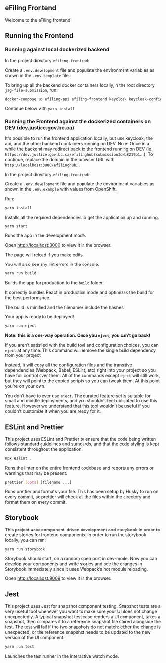## eFiling Frontend

Welcome to the eFiling frontend!

## Running the Frontend

### Running against local dockerized backend

In the project directory `efiling-frontend`:

Create a `.env.development` file and populate the environment variables as
shown in the `.env.template` file.

To bring up all the backend docker containers locally, n the root directory
`jag-file-submission`, run:

```bash
docker-compose up efiling-api efiling-frontend keycloak keycloak-config redis
```

Continue below with `yarn install`

### Running the Frontend against the dockerized containers on DEV (dev.justice.gov.bc.ca)

It's possible to run the frontend application locally, but use keycloak,
the api, and the other backend containers running on DEV.
Note: Once in a while the backend may redirect back to the frontend running
on DEV (ie. `https://dev.justice.gov.bc.ca/efilinghub?submissionId=b8219b1`...).
To continue, replace the domain in the browser URL with `http://localhost:3000/efilinghub`...

In the project directory `efiling-frontend`:

Create a `.env.development` file and populate the environment variables as
shown in the `.env.example` with values from OpenShift.

Run:

```bash
yarn install
```

Installs all the required dependencies to get the application up and running.

```bash
yarn start
```

Runs the app in the development mode.

Open [http://localhost:3000](http://localhost:3000) to view it in the browser.

The page will reload if you make edits.

You will also see any lint errors in the console.

```bash
yarn run build
```

Builds the app for production to the `build` folder.

It correctly bundles React in production mode and optimizes the build for the best performance.

The build is minified and the filenames include the hashes.

Your app is ready to be deployed!

```bash
yarn run eject
```

**Note: this is a one-way operation. Once you `eject`, you can’t go back!**

If you aren’t satisfied with the build tool and configuration choices, you can `eject` at any time. This command will remove the single build dependency from your project.

Instead, it will copy all the configuration files and the transitive dependencies (Webpack, Babel, ESLint, etc) right into your project so you have full control over them. All of the commands except `eject` will still work, but they will point to the copied scripts so you can tweak them. At this point you’re on your own.

You don’t have to ever use `eject`. The curated feature set is suitable for small and middle deployments, and you shouldn’t feel obligated to use this feature. However we understand that this tool wouldn’t be useful if you couldn’t customize it when you are ready for it.

## ESLint and Prettier

This project uses ESLint and Prettier to ensure that the code being written follows standard guidelines and standards, and that the code styling is kept consistent throughout the application.

```bash
npx eslint .
```

Runs the linter on the entire frontend codebase and reports any errors or warnings that may be present.

```bash
prettier [opts] [filename ...]
```

Runs prettier and formats your file. This has been setup by Husky to run on every commit, so prettier will check all the files within the directory and format them on every commit.

## Storybook

This project uses component-driven development and storybook in order to create stories for frontend components. In order to run the storybook locally, you can run:

```bash
yarn run storybook
```

Storybook should start, on a random open port in dev-mode. Now you can develop your components and write stories and see the changes in Storybook immediately since it uses Webpack’s hot module reloading.<br />

Open [http://localhost:9009](http://localhost:9009) to view it in the browser.

## Jest

This project uses Jest for snapshot component testing. Snapshot tests are a very useful tool whenever you want to make sure your UI does not change unexpectedly. A typical snapshot test case renders a UI component, takes a snapshot, then compares it to a reference snapshot file stored alongside the test. The test will fail if the two snapshots do not match: either the change is unexpected, or the reference snapshot needs to be updated to the new version of the UI component.

```bash
yarn run test
```

Launches the test runner in the interactive watch mode.
